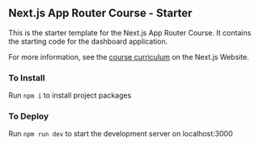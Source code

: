 ## Next.js App Router Course - Starter

This is the starter template for the Next.js App Router Course. It contains the starting code for the dashboard application.

For more information, see the [course curriculum](https://nextjs.org/learn) on the Next.js Website.

### To Install

Run `npm i` to install project packages

### To Deploy

Run `npm run dev` to start the development server on localhost:3000
